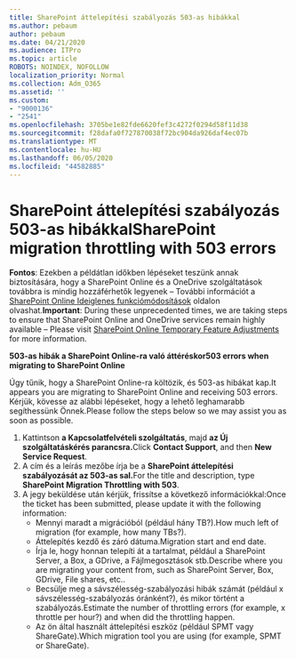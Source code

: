 ```yaml
---
title: SharePoint áttelepítési szabályozás 503-as hibákkal
ms.author: pebaum
author: pebaum
ms.date: 04/21/2020
ms.audience: ITPro
ms.topic: article
ROBOTS: NOINDEX, NOFOLLOW
localization_priority: Normal
ms.collection: Adm_O365
ms.assetid: ''
ms.custom:
- "9000136"
- "2541"
ms.openlocfilehash: 3705be1e82fde6620fef3c4272f0294d58f11d38
ms.sourcegitcommit: f28dafa0f727870038f72bc904da926daf4ec07b
ms.translationtype: MT
ms.contentlocale: hu-HU
ms.lasthandoff: 06/05/2020
ms.locfileid: "44582885"
---
```

# <a name="sharepoint-migration-throttling-with-503-errors"></a><span data-ttu-id="1edbf-102">SharePoint áttelepítési szabályozás 503-as hibákkal</span><span class="sxs-lookup"><span data-stu-id="1edbf-102">SharePoint migration throttling with 503 errors</span></span>

<span data-ttu-id="1edbf-103">**Fontos**: Ezekben a példátlan időkben lépéseket teszünk annak biztosítására, hogy a SharePoint Online és a OneDrive szolgáltatások továbbra is mindig hozzáférhetők legyenek – További információt a [SharePoint Online Ideiglenes funkciómódosítások](https://aka.ms/ODSPAdjustments) oldalon olvashat.</span><span class="sxs-lookup"><span data-stu-id="1edbf-103">**Important**: During these unprecedented times, we are taking steps to ensure that SharePoint Online and OneDrive services remain highly available – Please visit [SharePoint Online Temporary Feature Adjustments](https://aka.ms/ODSPAdjustments) for more information.</span></span>

<span data-ttu-id="1edbf-104">**503-as hibák a SharePoint Online-ra való áttéréskor**</span><span class="sxs-lookup"><span data-stu-id="1edbf-104">**503 errors when migrating to SharePoint Online**</span></span>

<span data-ttu-id="1edbf-105">Úgy tűnik, hogy a SharePoint Online-ra költözik, és 503-as hibákat kap.</span><span class="sxs-lookup"><span data-stu-id="1edbf-105">It appears you are migrating to SharePoint Online and receiving 503 errors.</span></span> <span data-ttu-id="1edbf-106">Kérjük, kövesse az alábbi lépéseket, hogy a lehető leghamarabb segíthessünk Önnek.</span><span class="sxs-lookup"><span data-stu-id="1edbf-106">Please follow the steps below so we may assist you as soon as possible.</span></span> 

1. <span data-ttu-id="1edbf-107">Kattintson **a Kapcsolatfelvételi szolgáltatás**, majd **az Új szolgáltatáskérés parancsra.**</span><span class="sxs-lookup"><span data-stu-id="1edbf-107">Click **Contact Support**, and then **New Service Request**.</span></span>
2. <span data-ttu-id="1edbf-108">A cím és a leírás mezőbe írja be a **SharePoint áttelepítési szabályozását az 503-as sal.**</span><span class="sxs-lookup"><span data-stu-id="1edbf-108">For the title and description, type **SharePoint Migration Throttling with 503**.</span></span>
3. <span data-ttu-id="1edbf-109">A jegy beküldése után kérjük, frissítse a következő információkkal:</span><span class="sxs-lookup"><span data-stu-id="1edbf-109">Once the ticket has been submitted, please update it with the following information:</span></span>
    - <span data-ttu-id="1edbf-110">Mennyi maradt a migrációból (például hány TB?).</span><span class="sxs-lookup"><span data-stu-id="1edbf-110">How much left of migration (for example, how many TBs?).</span></span>
    - <span data-ttu-id="1edbf-111">Áttelepítés kezdő és záró dátuma.</span><span class="sxs-lookup"><span data-stu-id="1edbf-111">Migration start and end date.</span></span>
    - <span data-ttu-id="1edbf-112">Írja le, hogy honnan telepíti át a tartalmat, például a SharePoint Server, a Box, a GDrive, a Fájlmegosztások stb.</span><span class="sxs-lookup"><span data-stu-id="1edbf-112">Describe where you are migrating your content from, such as SharePoint Server, Box, GDrive, File shares, etc..</span></span>
    - <span data-ttu-id="1edbf-113">Becsülje meg a sávszélesség-szabályozási hibák számát (például x sávszélesség-szabályozás óránként?), és mikor történt a szabályozás.</span><span class="sxs-lookup"><span data-stu-id="1edbf-113">Estimate the number of throttling errors (for example, x throttle per hour?) and when did the throttling happen.</span></span>
    - <span data-ttu-id="1edbf-114">Az ön által használt áttelepítési eszköz (például SPMT vagy ShareGate).</span><span class="sxs-lookup"><span data-stu-id="1edbf-114">Which migration tool you are using (for example, SPMT or ShareGate).</span></span>


